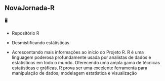 ## NovaJornada-R
🖥️     
#### 
- Repositório R

- Desmistificando estátisticas. 

- Acrescentando mais informações ao início do Projeto R. R é uma linguagem poderosa profundamente usada por analistas de dados e estatísticos em todo o mundo. Oferecendo uma ampla gama de técnicas estatísticas e gráficas, R prova ser uma excelente ferramenta para manipulação de dados, modelagem estatística e visualização
